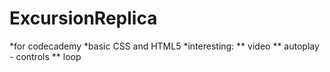 # ExcursionReplica

*for codecademy
*basic CSS and HTML5
*interesting:
  ** video
  ** autoplay - controls
  ** loop
